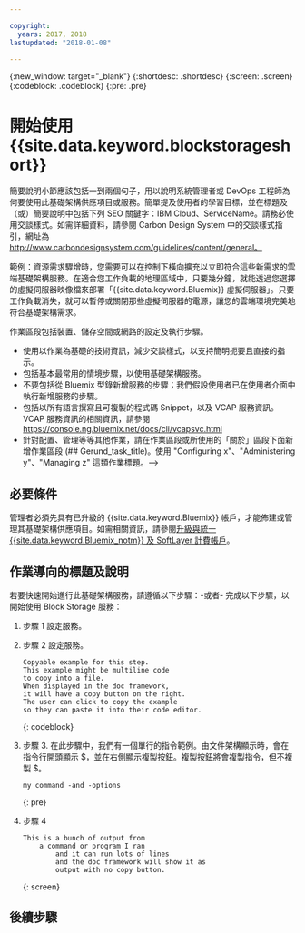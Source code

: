 ```yaml
---

copyright:
  years: 2017, 2018
lastupdated: "2018-01-08"

---
```


{:new_window: target="_blank"}
{:shortdesc: .shortdesc}
{:screen: .screen}
{:codeblock: .codeblock}
{:pre: .pre}


# 開始使用 {{site.data.keyword.blockstorageshort}}

簡要說明小節應該包括一到兩個句子，用以說明系統管理者或 DevOps 工程師為何要使用此基礎架構供應項目或服務。簡單提及使用者的學習目標，並在標題及（或）簡要說明中包括下列 SEO 關鍵字：IBM Cloud、ServiceName。請務必使用交談樣式。如需詳細資料，請參閱 Carbon Design System 中的交談樣式指引，網址為 http://www.carbondesignsystem.com/guidelines/content/general。

範例：資源需求驟增時，您需要可以在控制下橫向擴充以立即符合這些新需求的雲端基礎架構服務。在適合您工作負載的地理區域中，只要幾分鐘，就能透過您選擇的虛擬伺服器映像檔來部署「{{site.data.keyword.Bluemix}} 虛擬伺服器」。只要工作負載消失，就可以暫停或關閉那些虛擬伺服器的電源，讓您的雲端環境完美地符合基礎架構需求。

作業區段包括裝置、儲存空間或網路的設定及執行步驟。
- 使用以作業為基礎的技術資訊，減少交談樣式，以支持簡明扼要且直接的指示。
- 包括基本最常用的情境步驟，以使用基礎架構服務。
- 不要包括從 Bluemix 型錄新增服務的步驟；我們假設使用者已在使用者介面中執行新增服務的步驟。
- 包括以所有語言撰寫且可複製的程式碼 Snippet，以及 VCAP 服務資訊。VCAP 服務資訊的相關資訊，請參閱 https://console.ng.bluemix.net/docs/cli/vcapsvc.html
- 針對配置、管理等等其他作業，請在作業區段或所使用的「關於」區段下面新增作業區段 (## Gerund_task_title)。使用 "Configuring x"、"Administering y"、"Managing z" 這類作業標題。-->

## 必要條件
管理者必須先具有已升級的 {{site.data.keyword.Bluemix}} 帳戶，才能佈建或管理其基礎架構供應項目。如需相關資訊，請參閱[升級與統一 {{site.data.keyword.Bluemix_notm}} 及 SoftLayer 計費帳戶](../docs/admin/softlayerlink.html)。

## 作業導向的標題及說明
若要快速開始進行此基礎架構服務，請遵循以下步驟：-或者-
完成以下步驟，以開始使用 Block Storage 服務：

<!-- Use ordered list markup for the step section. For code examples:
- use three backticks ahead of and after the example (```)
- For copyable code snippet, multi-line, include {: codeblock} following the last set of backticks. A copy button will display in framework in output.
- For copyable command, single line, include {: pre} following the last set of backticks. When displayed, it will show "$" at the beginning of the command example and a copy button, but the copy button will include just the command example.
- For non-copyable output snippet, include {: screen} following the last set of backticks.
 -->

1. 步驟 1 設定服務。
2. 步驟 2 設定服務。

	```
	Copyable example for this step.
	This example might be multiline code
	to copy into a file.
	When displayed in the doc framework,
	it will have a copy button on the right.
	The user can click to copy the example
	so they can paste it into their code editor.
	```
	{: codeblock}

3. 步驟 3. 在此步驟中，我們有一個單行的指令範例。由文件架構顯示時，會在指令行開頭顯示 $，並在右側顯示複製按鈕。複製按鈕將會複製指令，但不複製 $。

	```
	my command -and -options
	```
	{: pre}

4. 步驟 4
	```
	This is a bunch of output from
		a command or program I ran
			and it can run lots of lines
			and the doc framework will show it as
			output with no copy button.
	```
	{: screen}

## 後續步驟

